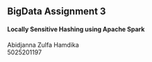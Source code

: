 ## BigData Assignment 3
#### Locally Sensitive Hashing using Apache Spark

Abidjanna Zulfa Hamdika<br>
5025201197
